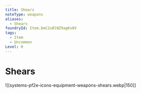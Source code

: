```yaml
---
title: Shears
noteType: weapons
aliases:
  - Shears
foundryId: Item.bmC2u0lNZ9agKv0V
tags:
  - Item
  - Uncommon
Level: 0
---
```


# Shears
![[systems-pf2e-icons-equipment-weapons-shears.webp|150]]
